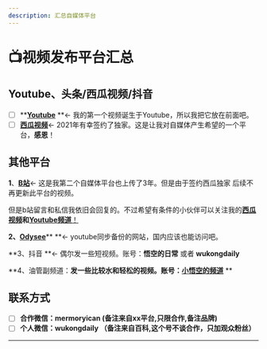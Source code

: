 ```yaml
---
description: 汇总自媒体平台
---
```


# 📺视频发布平台汇总

## Youtube、头条/西瓜视频/抖音

* [ ] ****[**Youtube**](https://www.youtube.com/channel/UCii04BCvYIdQvshrdNDAcww)** **←  我的第一个视频诞生于Youtube，所以我把它放在前面吧。
* [ ] [**西瓜视频**](https://v.ixigua.com/JbAdbYy/)←  2021年有幸签约了独家。这是让我对自媒体产生希望的一个平台，**感恩**！

## &#x20;其他平台

**1**、[**B站**](https://space.bilibili.com/250915741/dynamic)← 这是我第二个自媒体平台也上传了3年。但是由于签约西瓜独家 后续不再更新此平台的视频。

但是b站留言和私信我依旧会回复的。不过希望有条件的小伙伴可以关注我的[**西瓜视频**](https://v.ixigua.com/JbAdbYy/)**和**[**Youtube频道**！](https://www.youtube.com/channel/UCii04BCvYIdQvshrdNDAcww)

**2、**[**Odysee**](https://odysee.com/@%E7%9B%92%E5%AD%90%E7%B2%BE%E6%82%9F%E7%A9%BA:0)** **← youtube同步备份的网站，国内应该也能访问吧。

**3、抖音  **← 偶尔发一些短视频。账号：**悟空的日常** 或者 **wukongdaily**

**4、油管副频道：**发一些比较水和轻松的视频。账号：[**小悟空的频道**](https://www.youtube.com/watch?v=CXRkUVow1V0)** **

## &#x20;**联系方式**

* [ ] **合作微信：mermoryican    (备注来自xx平台,只限合作,备注品牌)**
* [ ] **个人微信：wukongdaily （备注来自百科,这个号不谈合作，只加观众粉丝）**

****
